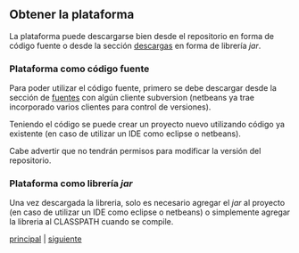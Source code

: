 ## **Obtener la plataforma** ##

La plataforma puede descargarse bien desde el repositorio en forma de código fuente o desde la sección [descargas](http://code.google.com/p/garoe-platform/downloads/list) en forma de librería _jar_.

### **Plataforma como código fuente** ###

Para poder utilizar el código fuente, primero se debe descargar desde la sección de [fuentes](http://code.google.com/p/garoe-platform/source/checkout) con algún cliente subversion (netbeans ya trae incorporado varios clientes para control de versiones).

Teniendo el código se puede crear un proyecto nuevo utilizando código ya existente (en caso de utilizar un IDE como eclipse o netbeans).

Cabe advertir que no tendrán permisos para modificar la versión del repositorio.

### **Plataforma como librería _jar_** ###

Una vez descargada la libreria, solo es necesario agregar el _jar_ al proyecto (en caso de utilizar un IDE como eclipse o netbeans) o simplemente agregar la libreria al CLASSPATH cuando se compile.



[principal](garoe_wiki.md) | [siguiente](garoe_wiki_uso_es.md)